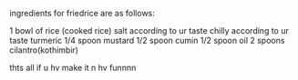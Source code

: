 ingredients for friedrice are as follows:

1 bowl of rice (cooked rice) salt according to ur taste chilly according to ur taste turmeric 1/4 spoon mustard 1/2 spoon cumin 1/2 spoon oil 2 spoons cilantro(kothimbir)

thts all if u hv make it n hv funnnn
